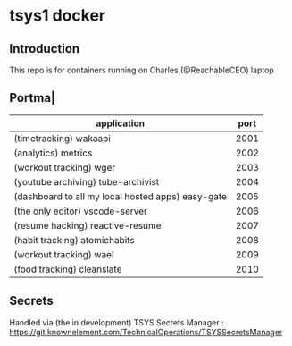 # tsys1 docker

## Introduction

This repo is for containers running on Charles (@ReachableCEO) laptop

## Portma|

| application                                       | port |
| ------------------------------------------------- | ---- |
| (timetracking) wakaapi                            | 2001 |
| (analytics) metrics                               | 2002 |
| (workout tracking) wger                           | 2003 |
| (youtube archiving) tube-archivist                | 2004 |
| (dashboard to all my local hosted apps) easy-gate | 2005 |
| (the only editor) vscode-server                   | 2006 |
| (resume hacking) reactive-resume                  | 2007 |
| (habit tracking) atomichabits                     | 2008 |
| (workout tracking) wael                           | 2009 |
| (food tracking) cleanslate                        | 2010 |

## Secrets

Handled via (the in development) TSYS Secrets Manager : <https://git.knownelement.com/TechnicalOperations/TSYSSecretsManager>